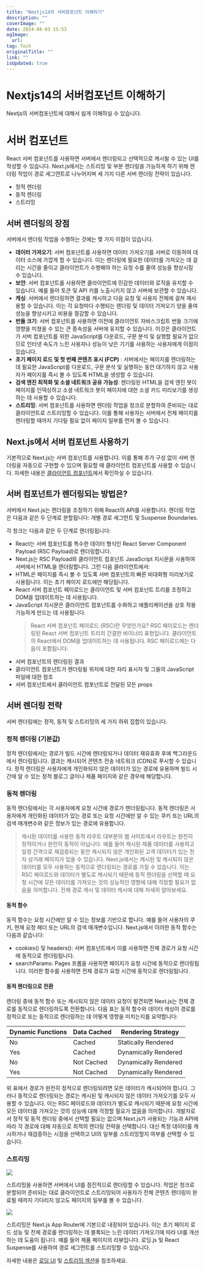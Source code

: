 ```yaml
---
title: "Nextjs14의 서버컴포넌트 이해하기"
description: ""
coverImage: ""
date: 2024-08-03 15:53
ogImage: 
  url: 
tag: Tech
originalTitle: ""
link: ""
isUpdated: true
---
```






# Nextjs14의 서버컴포넌트 이해하기

Nextjs의 서버컴포넌트에 대해서 쉽게 이해하실 수 있습니다.

# 서버 컴포넌트

React 서버 컴포넌트를 사용하면 서버에서 렌더링되고 선택적으로 캐시될 수 있는 UI를 작성할 수 있습니다. Next.js에서는 스트리밍 및 부분 렌더링을 가능하게 하기 위해 렌더링 작업이 경로 세그먼트로 나누어지며 세 가지 다른 서버 렌더링 전략이 있습니다.

- 정적 렌더링
- 동적 렌더링
- 스트리밍

## 서버 렌더링의 장점

서버에서 렌더링 작업을 수행하는 것에는 몇 가지 이점이 있습니다.

- **데이터 가져오기**: 서버 컴포넌트를 사용하면 데이터 가져오기를 서버로 이동하여 데이터 소스에 가깝게 할 수 있습니다. 이는 렌더링에 필요한 데이터를 가져오는 데 걸리는 시간을 줄이고 클라이언트가 수행해야 하는 요청 수를 줄여 성능을 향상시킬 수 있습니다.
- **보안**: 서버 컴포넌트를 사용하면 클라이언트에 민감한 데이터와 로직을 유지할 수 있습니다. 예를 들어 토큰 및 API 키를 노출시키지 않고 서버에 보관할 수 있습니다.
- **캐싱**: 서버에서 렌더링하면 결과를 캐시하고 다음 요청 및 사용자 전체에 걸쳐 재사용할 수 있습니다. 이는 각 요청마다 수행되는 렌더링 및 데이터 가져오기 양을 줄여 성능을 향상시키고 비용을 절감할 수 있습니다.
- **번들 크기**: 서버 컴포넌트를 사용하면 이전에 클라이언트 자바스크립트 번들 크기에 영향을 미쳤을 수 있는 큰 종속성을 서버에 유지할 수 있습니다. 이것은 클라이언트가 서버 컴포넌트를 위한 JavaScript를 다운로드, 구문 분석 및 실행할 필요가 없으므로 인터넷 속도가 느린 사용자나 성능이 낮은 기기를 사용하는 사용자에게 이점이 있습니다.
- **초기 페이지 로드 및 첫 번째 콘텐츠 표시 (FCP)**
  : 서버에서는 페이지를 렌더링하는 데 필요한 JavaScript를 다운로드, 구문 분석 및 실행하는 동안 대기하지 않고 사용자가 페이지를 즉시 볼 수 있도록 HTML을 생성할 수 있습니다.
- **검색 엔진 최적화 및 소셜 네트워크 공유 가능성**: 렌더링된 HTML을 검색 엔진 봇이 페이지를 인덱싱하고 소셜 네트워크 봇이 페이지에 대한 소셜 카드 미리보기를 생성하는 데 사용할 수 있습니다.
- **스트리밍**: 서버 컴포넌트를 사용하면 렌더링 작업을 청크로 분할하여 준비되는 대로 클라이언트로 스트리밍할 수 있습니다. 이를 통해 사용자는 서버에서 전체 페이지를 렌더링할 때까지 기다릴 필요 없이 페이지 일부를 먼저 볼 수 있습니다.

## Next.js에서 서버 컴포넌트 사용하기

기본적으로 Next.js는 서버 컴포넌트를 사용합니다. 이를 통해 추가 구성 없이 서버 렌더링을 자동으로 구현할 수 있으며 필요할 때 클라이언트 컴포넌트를 사용할 수 있습니다. 자세한 내용은 [클라이언트 컴포넌트]()에서 확인하실 수 있습니다.

## 서버 컴포넌트가 렌더링되는 방법은?

서버에서 Next.js는 렌더링을 조정하기 위해 React의 API를 사용합니다. 렌더링 작업은 다음과 같은 두 단계로 분할됩니다: 개별 경로 세그먼트 및 Suspense Boundaries.

각 청크는 다음과 같은 두 단계로 렌더링됩니다:

- React는 서버 컴포넌트를 특수한 데이터 형식인 React Server Component Payload (RSC Payload)로 렌더링합니다.
- Next.js는 RSC Payload와 클라이언트 컴포넌트 JavaScript 지시문을 사용하여 서버에서 HTML을 렌더링합니다.
  그런 다음 클라이언트에서:
- HTML은 페이지를 즉시 볼 수 있도록 서버 컴포넌트의 빠른 비대화형 미리보기로 사용됩니다. 이는 초기 페이지 로드에만 해당됩니다.
- React 서버 컴포넌트 페이로드는 클라이언트 및 서버 컴포넌트 트리를 조정하고 DOM을 업데이트하는 데 사용됩니다.
- JavaScript 지시문은 클라이언트 컴포넌트를 수화하고 애플리케이션을 상호 작용 가능하게 만드는 데 사용됩니다.
  > React 서버 컴포넌트 페이로드 (RSC)란 무엇인가요?
  > RSC 페이로드는 렌더링된 React 서버 컴포넌트 트리의 간결한 바이너리 표현입니다. 클라이언트의 React에서 DOM을 업데이트하는 데 사용됩니다. RSC 페이로드에는 다음이 포함됩니다:
- 서버 컴포넌트의 렌더링된 결과
- 클라이언트 컴포넌트가 렌더링될 위치에 대한 자리 표시자 및 그들의 JavaScript 파일에 대한 참조
- 서버 컴포넌트에서 클라이언트 컴포넌트로 전달된 모든 props

<div class="content-ad"></div>

## 서버 렌더링 전략

서버 렌더링에는 정적, 동적 및 스트리밍의 세 가지 하위 집합이 있습니다.

### 정적 렌더링 (기본값)

정적 렌더링에서는 경로가 빌드 시간에 렌더링되거나 데이터 재유효화 후에 백그라운드에서 렌더링됩니다. 결과는 캐시되어 콘텐츠 전송 네트워크 (CDN)로 푸시할 수 있습니다.
정적 렌더링은 사용자에게 개인화되지 않은 데이터가 있는 경로에 유용하며 빌드 시간에 알 수 있는 정적 블로그 글이나 제품 페이지와 같은 경우에 해당합니다.

### 동적 렌더링

동적 렌더링에서는 각 사용자에게 요청 시간에 경로가 렌더링됩니다.
동적 렌더링은 사용자에게 개인화된 데이터가 있는 경로 또는 요청 시간에만 알 수 있는 쿠키 또는 URL의 검색 매개변수와 같은 정보가 있는 경로에 유용합니다.

> 캐시된 데이터를 사용한 동적 라우트
> 대부분의 웹 사이트에서 라우트는 완전히 정적이거나 완전히 동적이 아닙니다. 예를 들어 캐시된 제품 데이터를 사용하고 일정 간격으로 재검증되는 동안 캐시되지 않은 개인화된 고객 데이터가 있는 전자 상거래 페이지가 있을 수 있습니다.
> Next.js에서는 캐시된 및 캐시되지 않은 데이터를 모두 사용하는 동적으로 렌더링되는 경로를 가질 수 있습니다. 이는 RSC 페이로드와 데이터가 별도로 캐시되기 때문에 동적 렌더링을 선택할 때 요청 시간에 모든 데이터를 가져오는 것의 성능적인 영향에 대해 걱정할 필요가 없음을 의미합니다.
> 전체 경로 캐시 및 데이터 캐시에 대해 자세히 알아보세요.

#### 동적 함수

동적 함수는 요청 시간에만 알 수 있는 정보를 기반으로 합니다. 예를 들어 사용자의 쿠키, 현재 요청 헤더 또는 URL의 검색 매개변수입니다. Next.js에서 이러한 동적 함수는 다음과 같습니다:

- cookies() 및 headers(): 서버 컴포넌트에서 이를 사용하면 전체 경로가 요청 시간에 동적으로 렌더링됩니다.
- searchParams: Pages 프롭을 사용하면 페이지가 요청 시간에 동적으로 렌더링됩니다.
  이러한 함수를 사용하면 전체 경로가 요청 시간에 동적으로 렌더링됩니다.

#### 동적 렌더링으로 전환

렌더링 중에 동적 함수 또는 캐시되지 않은 데이터 요청이 발견되면 Next.js는 전체 경로를 동적으로 렌더링하도록 전환합니다. 다음 표는 동적 함수와 데이터 캐싱이 경로를 정적으로 또는 동적으로 렌더링하는 데 어떻게 영향을 미치는지를 요약합니다:

| Dynamic Functions | Data Cached | Rendering Strategy   |
| ----------------- | ----------- | -------------------- |
| No                | Cached      | Statically Rendered  |
| Yes               | Cached      | Dynamically Rendered |
| No                | Not Cached  | Dynamically Rendered |
| Yes               | Not Cached  | Dynamically Rendered |

위 표에서 경로가 완전히 정적으로 렌더링되려면 모든 데이터가 캐시되어야 합니다. 그러나 동적으로 렌더링되는 경로는 캐시된 및 캐시되지 않은 데이터 가져오기를 모두 사용할 수 있습니다. 이는 RSC 페이로드와 데이터가 별도로 캐시되기 때문에 요청 시간에 모든 데이터를 가져오는 것의 성능에 대해 걱정할 필요가 없음을 의미합니다. 개발자로서 정적 및 동적 렌더링 중에서 선택할 필요는 없으며 Next.js가 사용되는 기능과 API에 따라 각 경로에 대해 자동으로 최적의 렌더링 전략을 선택합니다. 대신 특정 데이터를 캐시하거나 재검증하는 시점을 선택하고 UI의 일부를 스트리밍할지 여부를 선택할 수 있습니다.

<div class="content-ad"></div>

### 스트리밍

<img src="/assets/img/Server-Components_0.png" />

스트리밍을 사용하면 서버에서 UI를 점진적으로 렌더링할 수 있습니다. 작업은 청크로 분할되어 준비되는 대로 클라이언트로 스트리밍되어 사용자가 전체 콘텐츠 렌더링이 완료될 때까지 기다리지 않고도 페이지의 일부를 볼 수 있습니다.

<img src="/assets/img/Server-Components_1.png" />

스트리밍은 Next.js App Router에 기본으로 내장되어 있습니다. 이는 초기 페이지 로드 성능 및 전체 경로를 렌더링하는 데 블록되는 느린 데이터 가져오기에 따라 UI를 개선하는 데 도움이 됩니다. 예를 들어 제품 페이지의 리뷰입니다.
로딩.js 및 React Suspense를 사용하여 경로 세그먼트를 스트리밍할 수 있습니다.

자세한 내용은 [로딩 UI]() 및 [스트리밍 섹션]()을 참조하세요.
